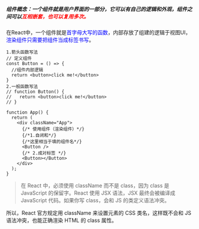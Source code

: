 ##### 组件概念：一个组件就是用户界面的一部分，它可以有自己的逻辑和外观，组件之间可以<span style="color:red">互相嵌套，也可以复用多次。</span>


在React中，一个组件就是<span style="color:blue">首字母大写的函数</span>，内部存放了组建的逻辑于视图UI，<span style="color:blue">渲染组件只需要把组件当成标签书写</span>。

```jsX
1.箭头函数写法
// 定义组件
const Button = () => {
  //组件内部逻辑
  return <button>click me!</button>
}
2.一般函数写法
// function Button() {
//   return <button>click me!</button>
// }

function App() {
  return (
    <div className="App">
      {/* 使用组件（渲染组件）*/}
      {/*1.自闭和*/}
      {/*这里相当于填的组件名*/}
      <Button />
      {/* 2.成对标签 */}
      <Button></Button>
    </div>
  );
}
```
>在 React 中，必须使用 className 而不是 class，因为 class 是 JavaScript 的保留字。React 使用 JSX 语法，JSX 最终会被编译成 JavaScript 代码。如果你写 class，会和 JS 的类定义语法冲突。

所以，React 官方规定用 className 来设置元素的 CSS 类名，这样既不会和 JS 语法冲突，也能正确渲染 HTML 的 class 属性。
